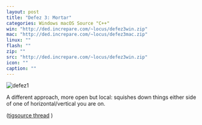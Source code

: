 ```yaml
---
layout: post
title: "Defez 3: Mortar"
categories: Windows macOS Source "C++"
win: "http://ded.increpare.com/~locus/defez3win.zip"
mac: "http://ded.increpare.com/~locus/defez3mac.zip"
linux: ""
flash: ""
zip: ""
src: "http://ded.increpare.com/~locus/defez3win.zip"
icon: ""
caption: ""
---
```

![defez1](http://i272.photobucket.com/albums/jj200/increpatio/defez3.gif)

A different approach, more open but local: squishes down things either side of one of horizontal/vertical you are on.

([tigsource thread](http://forums.tigsource.com/index.php?topic=3150.0) )
	